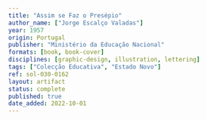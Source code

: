 ```yaml
---
title: "Assim se Faz o Presépio"
author_name: ["Jorge Escalço Valadas"]
year: 1957
origin: Portugal
publisher: "Ministério da Educação Nacional"
formats: [book, book-cover]
disciplines: [graphic-design, illustration, lettering]
tags: ["Colecção Educativa", "Estado Novo"]
ref: sol-030-0162
layout: artifact
status: complete
published: true
date_added: 2022-10-01
---
```

